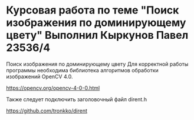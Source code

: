 # Курсовая работа по теме "Поиск изображения по доминирующему цвету" Выполнил Кыркунов Павел 23536/4
Поиск изображения по доминирующему цвету
Для корректной работы программы необходима библиотека алгоритмов обработки изображений OpenCV 4.0.

https://opencv.org/opencv-4-0-0.html

Также следует подключить заголовочный файл dirent.h

https://github.com/tronkko/dirent
